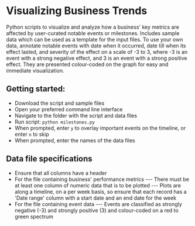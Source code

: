 Visualizing Business Trends
=========

Python scripts to visualize and analyze how a business' key metrics are affected by user-curated notable events or milestones.
Includes sample data which can be used as a template for the input files.
To use your own data, annotate notable events with date when it occurred, date till when its effect lasted, and severity of the effect on a scale of -3 to 3, where -3 is an event with a strong negative effect, and 3 is an event with a strong positive effect. They are presented colour-coded on the graph for easy and immediate visualization.

Getting started:
----------------
- Download the script and sample files
- Open your preferred command line interface
- Navigate to the folder with the script and data files
- Run script: `python milestones.py`
- When prompted, enter `y` to overlay important events on the timeline, or enter `n` to skip
- When prompted, enter the names of the data files

Data file specifications
------------------------
- Ensure that all columns have a header
- For the file containing business' performance metrics
--- There must be at least one column of numeric data that is to be plotted
--- Plots are along a timeline, on a per week basis, so ensure that each record has a 'Date range' column with a start date and an end date for the week
- For the file containing event data
--- Events are classified as strongly negative (-3) and strongly positive (3) and colour-coded on a red to green spectrum
